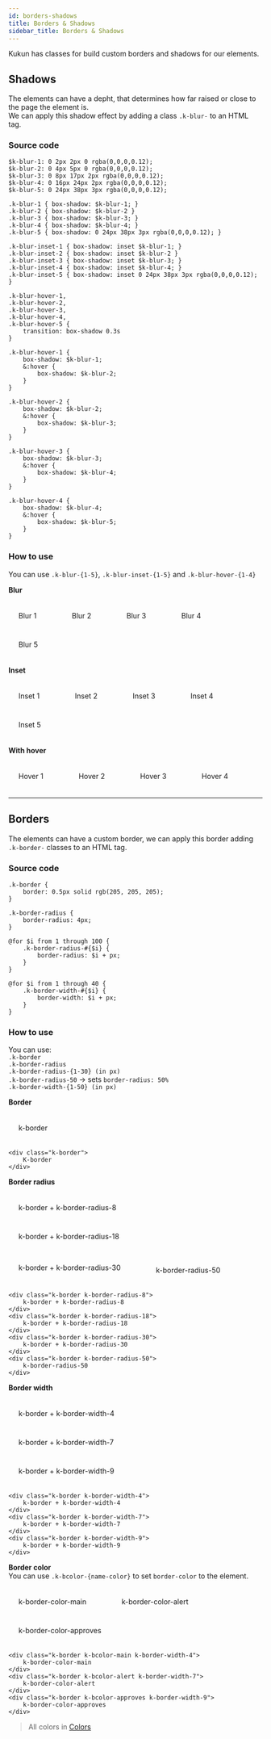 ```yaml
---
id: borders-shadows
title: Borders & Shadows
sidebar_title: Borders & Shadows
---
```


Kukun has classes for build custom borders and shadows for our elements.

## Shadows
The elements can have a depht, that determines how far raised or close to the page the element is.  
We can apply this shadow effect by adding a class `.k-blur-` to an HTML tag.

### Source code

<!--DOCUSAURUS_CODE_TABS-->

<!-- General -->
```
$k-blur-1: 0 2px 2px 0 rgba(0,0,0,0.12);
$k-blur-2: 0 4px 5px 0 rgba(0,0,0,0.12);
$k-blur-3: 0 8px 17px 2px rgba(0,0,0,0.12);
$k-blur-4: 0 16px 24px 2px rgba(0,0,0,0.12);
$k-blur-5: 0 24px 38px 3px rgba(0,0,0,0.12);
```

<!-- Blur -->
```
.k-blur-1 { box-shadow: $k-blur-1; }
.k-blur-2 { box-shadow: $k-blur-2 }
.k-blur-3 { box-shadow: $k-blur-3; }
.k-blur-4 { box-shadow: $k-blur-4; }
.k-blur-5 { box-shadow: 0 24px 38px 3px rgba(0,0,0,0.12); }
```

<!-- Blur inset -->
```
.k-blur-inset-1 { box-shadow: inset $k-blur-1; }
.k-blur-inset-2 { box-shadow: inset $k-blur-2 }
.k-blur-inset-3 { box-shadow: inset $k-blur-3; }
.k-blur-inset-4 { box-shadow: inset $k-blur-4; }
.k-blur-inset-5 { box-shadow: inset 0 24px 38px 3px rgba(0,0,0,0.12); }
```

<!-- Blur hover  -->
```
.k-blur-hover-1,
.k-blur-hover-2, 
.k-blur-hover-3,
.k-blur-hover-4,
.k-blur-hover-5 {
    transition: box-shadow 0.3s
}

.k-blur-hover-1 {
    box-shadow: $k-blur-1;
    &:hover {
        box-shadow: $k-blur-2;
    }
}

.k-blur-hover-2 {
    box-shadow: $k-blur-2;
    &:hover {
        box-shadow: $k-blur-3;
    }
}

.k-blur-hover-3 {
    box-shadow: $k-blur-3;
    &:hover {
        box-shadow: $k-blur-4;
    }
}

.k-blur-hover-4 {
    box-shadow: $k-blur-4;
    &:hover {
        box-shadow: $k-blur-5;
    }
}
```

<!--END_DOCUSAURUS_CODE_TABS-->

### How to use
You can use `.k-blur-{1-5}`, `.k-blur-inset-{1-5}` and `.k-blur-hover-{1-4}`

<style>
.blur-wrapper {
    display: flex;
    flex-wrap: wrap; 
    align-items: center;
}
.blur-wrapper div {
    padding: 20px;
    margin-right: 30px;
    cursor: pointer
}
</style>

**Blur**
<div class="kukun-docs-example blur-wrapper">
    <div class="k-blur-1">Blur 1</div>
    <div class="k-blur-2">Blur 2</div>
    <div class="k-blur-3">Blur 3</div>
    <div class="k-blur-4">Blur 4</div>
    <div class="k-blur-5">Blur 5</div>
</div>

**Inset**
<div class="kukun-docs-example blur-wrapper">
    <div class="k-blur-inset-1">Inset 1</div>
    <div class="k-blur-inset-2">Inset 2</div>
    <div class="k-blur-inset-3">Inset 3</div>
    <div class="k-blur-inset-4">Inset 4</div>
    <div class="k-blur-inset-5">Inset 5</div>
</div>

**With hover**
<div class="kukun-docs-example blur-wrapper">
    <div class="k-blur-hover-1">Hover 1</div>
    <div class="k-blur-hover-2">Hover 2</div>
    <div class="k-blur-hover-3">Hover 3</div>
    <div class="k-blur-hover-4">Hover 4</div>
</div>

---

## Borders
The elements can have a custom border, we can apply this border adding `.k-border-` classes to an HTML tag.

### Source code
```
.k-border {
    border: 0.5px solid rgb(205, 205, 205);
}

.k-border-radius {
    border-radius: 4px;
}

@for $i from 1 through 100 {
    .k-border-radius-#{$i} {
        border-radius: $i + px;
    }
}

@for $i from 1 through 40 {
    .k-border-width-#{$i} {
        border-width: $i + px;
    }
}
```
### How to use
You can use:  
`.k-border`  
`.k-border-radius`  
`.k-border-radius-{1-30} (in px)`  
`.k-border-radius-50` -> sets `border-radius: 50%`  
`.k-border-width-{1-50} (in px)`

<style>
.border-example div {
    padding: 20px
}
.border-example-multiple {
    display: flex;
    flex-wrap: wrap;
    align-items: center
}
.border-example-multiple div { margin-right: 30px }
</style>


**Border**

<div class="kukun-docs-example border-example">
    <div class="k-border">
        k-border
    </div>  
</div>

```
<div class="k-border">
    K-border
</div>  
```

**Border radius**
<div class="kukun-docs-example border-example border-example-multiple">
    <div class="k-border k-border-radius-8">
        k-border + k-border-radius-8
    </div>  
    <div class="k-border k-border-radius-18">
        k-border + k-border-radius-18
    </div>  
    <div class="k-border k-border-radius-30">
        k-border + k-border-radius-30
    </div>  
    <div class="k-border k-border-radius-50" style="margin-top: 10px">
        k-border-radius-50
    </div>  
</div>

```
<div class="k-border k-border-radius-8">
    k-border + k-border-radius-8
</div>  
<div class="k-border k-border-radius-18">
    k-border + k-border-radius-18
</div>  
<div class="k-border k-border-radius-30">
    k-border + k-border-radius-30
</div>  
<div class="k-border k-border-radius-50">
    k-border-radius-50
</div>  
```

**Border width**
<div class="kukun-docs-example border-example border-example-multiple">
    <div class="k-border k-border-width-4">
        k-border + k-border-width-4
    </div>  
    <div class="k-border k-border-width-7">
        k-border + k-border-width-7
    </div>  
    <div class="k-border k-border-width-9">
        k-border + k-border-width-9
    </div>  
</div>

```
<div class="k-border k-border-width-4">
    k-border + k-border-width-4
</div>  
<div class="k-border k-border-width-7">
    k-border + k-border-width-7
</div>  
<div class="k-border k-border-width-9">
    k-border + k-border-width-9
</div>  
```

**Border color**  
You can use `.k-bcolor-{name-color}` to set `border-color` to the element.

<div class="kukun-docs-example border-example border-example-multiple">
    <div class="k-border k-bcolor-main k-border-width-4">
        k-border-color-main
    </div>  
    <div class="k-border k-bcolor-alert k-border-width-7">
        k-border-color-alert
    </div>  
    <div class="k-border k-bcolor-approves k-border-width-9">
        k-border-color-approves
    </div>  
</div>

```
<div class="k-border k-bcolor-main k-border-width-4">
    k-border-color-main
</div>  
<div class="k-border k-bcolor-alert k-border-width-7">
    k-border-color-alert
</div>  
<div class="k-border k-bcolor-approves k-border-width-9">
    k-border-color-approves
</div>  
```

> All colors in [Colors](utilities/colors.md)